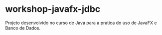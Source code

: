 # workshop-javafx-jdbc
 Projeto desenvolvido no curso de Java para a pratica do uso de JavaFX e Banco de Dados. 
